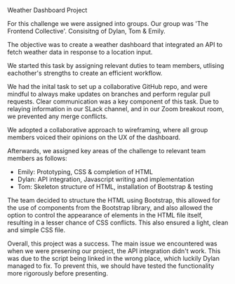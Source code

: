 Weather Dashboard Project

For this challenge we were assigned into groups. Our group was 'The Frontend Collective'. Consisitng of Dylan, Tom & Emily.

The objective was to create a weather dashboard that integrated an API to fetch weather data in response to a location input.

We started this task by assigning relevant duties to team members, utlising eachother's strengths to create an efficient workflow.

We had the inital task to set up a collaborative GitHub repo, and were mindful to always make updates on branches and perform regular pull requests. Clear communication was a key component of this task. Due to relaying information in our SLack channel, and in our Zoom breakout room, we prevented any merge conflicts.

We adopted a collaborative approach to wireframing, where all group members voiced their opinions on the UX of the dashboard.

Afterwards, we assigned key areas of the challenge to relevant team members as follows:

- Emily: Prototyping, CSS & completion of HTML
- Dylan: API integration, Javascript writing and implementation
- Tom: Skeleton structure of HTML, installation of Bootstrap & testing

The team decided to structure the HTML using Bootstrap, this allowed for the use of components from the Bootstrap library, and also allowed the option to control the appearance of elements in the HTML file itself, resulting in a lesser chance of CSS conflicts. This also ensured a light, clean and simple CSS file.

Overall, this project was a success. The main issue we encountered was when we were presening our project, the API integration didn't work. This was due to the script being linked in the wrong place, which luckily Dylan managed to fix. To prevent this, we should have tested the functionality more rigorously before presenting. 


